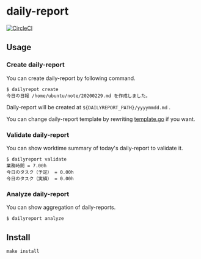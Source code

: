 # daily-report

[![CircleCI](https://circleci.com/gh/ShibataTakao/daily-report.svg?style=shield)](https://circleci.com/gh/ShibataTakao/daily-report)

## Usage

### Create daily-report
You can create daily-report by following command.

```
$ dailyrepot create
今日の日報 /home/ubuntu/note/20200229.md を作成しました。
```

Daily-report will be created at `${DAILYREPORT_PATH}/yyyymmdd.md` .

You can change daily-report template by rewriting [template.go](./internal/dailyreport/template.go) if you want.

### Validate daily-report
You can show worktime summary of today's daily-report to validate it.

```
$ dailyreport validate
業務時間 = 7.00h
今日のタスク（予定） = 0.00h
今日のタスク（実績） = 0.00h
```

### Analyze daily-report
You can show aggregation of daily-reports.

```
$ dailyreport analyze
```

## Install
```
make install
```
